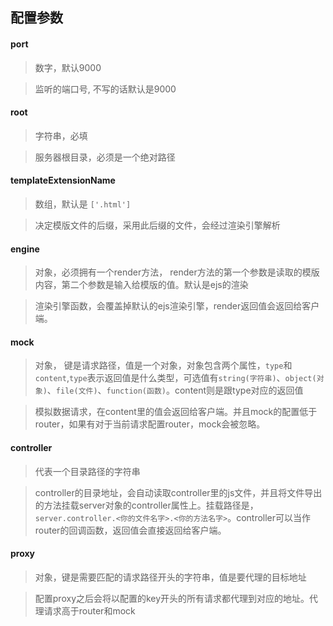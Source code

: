 ## 配置参数

#### port

> 数字，默认9000

> 监听的端口号, 不写的话默认是9000

#### root 

> 字符串，必填

> 服务器根目录，必须是一个绝对路径

#### templateExtensionName

> 数组，默认是 `['.html']`

> 决定模版文件的后缀，采用此后缀的文件，会经过渲染引擎解析

#### engine

> 对象，必须拥有一个render方法， render方法的第一个参数是读取的模版内容，第二个参数是输入给模版的值。默认是ejs的渲染

> 渲染引擎函数，会覆盖掉默认的ejs渲染引擎，render返回值会返回给客户端。

#### mock

> 对象， 键是请求路径，值是一个对象，对象包含两个属性，`type`和`content`,`type`表示返回值是什么类型，可选值有`string(字符串)`、`object(对象)`、`file(文件)`、`function(函数)`。content则是跟type对应的返回值

> 模拟数据请求，在content里的值会返回给客户端。并且mock的配置低于router，如果有对于当前请求配置router，mock会被忽略。

#### controller

> 代表一个目录路径的字符串

> controller的目录地址，会自动读取controller里的js文件，并且将文件导出的方法挂载server对象的controller属性上。挂载路径是，`server.controller.<你的文件名字>.<你的方法名字>`。controller可以当作router的回调函数，返回值会直接返回给客户端。

 #### proxy

 > 对象，键是需要匹配的请求路径开头的字符串，值是要代理的目标地址

 > 配置proxy之后会将以配置的key开头的所有请求都代理到对应的地址。代理请求高于router和mock

